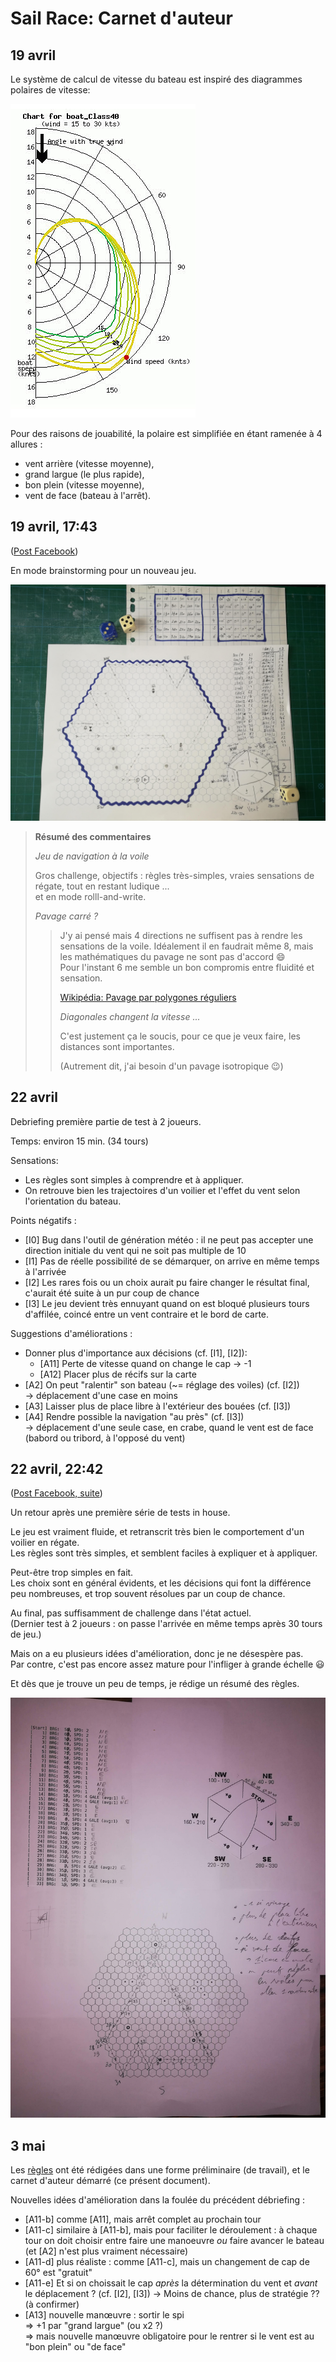 Sail Race: Carnet d'auteur
==========================

19 avril
--------

Le système de calcul de vitesse du bateau est inspiré des diagrammes polaires de vitesse:

![polaire de vitesse](./examples/polar_diagram_class40.jpg "polaire de vitesse")

Pour des raisons de jouabilité, la polaire est simplifiée en étant ramenée à 4 allures :

- vent arrière (vitesse moyenne),
- grand largue (le plus rapide),
- bon plein (vitesse moyenne),
- vent de face (bateau à l'arrêt).

19 avril, 17:43
---------------

([Post Facebook](https://www.facebook.com/photo?fbid=10222257038792570))

En mode brainstorming pour un nouveau jeu.

![First test play](./photos/IMG_20200419_172809.jpg "First test play")

> **Résumé des commentaires**
>
> _Jeu de navigation à la voile_
>
> Gros challenge, objectifs : règles très-simples, vraies sensations de régate, tout en restant ludique ...  
> et en mode rolll-and-write.
>
> _Pavage carré ?_
>
>> J'y ai pensé mais 4 directions ne suffisent pas à rendre les sensations de la voile.
>> Idéalement il en faudrait même 8, mais les mathématiques du pavage ne sont pas d'accord 😄  
>> Pour l'instant 6 me semble un bon compromis entre fluidité et sensation.
>>
>> [Wikipédia: Pavage par polygones réguliers](https://fr.wikipedia.org/wiki/Pavage_par_des_polygones_r%C3%A9guliers)
>>
>> _Diagonales changent la vitesse ..._
>>
>> C'est justement ça le soucis, pour ce que je veux faire, les distances sont importantes.
>>
>> (Autrement dit, j'ai besoin d'un pavage isotropique 😉)

22 avril
--------

Debriefing première partie de test à 2 joueurs.

Temps: environ 15 min. (34 tours)

Sensations:

- Les règles sont simples à comprendre et à appliquer.
- On retrouve bien les trajectoires d'un voilier et l'effet du vent selon l'orientation du bateau.

Points négatifs :

- [I0] Bug dans l'outil de génération météo :
  il ne peut pas accepter une direction initiale du vent qui ne soit pas multiple de 10
- [I1] Pas de réelle possibilité de se démarquer, on arrive en même temps à l'arrivée
- [I2] Les rares fois ou un choix aurait pu faire changer le résultat final,
  c'aurait été suite à un pur coup de chance
- [I3] Le jeu devient très ennuyant quand on est bloqué plusieurs tours d'affilée,
  coincé entre un vent contraire et le bord de carte.

Suggestions d'améliorations :

- Donner plus d'importance aux décisions (cf. [I1], [I2]):
    - [A11] Perte de vitesse quand on change le cap &rarr; -1
    - [A12] Placer plus de récifs sur la carte
- [A2] On peut "ralentir" son bateau (~= réglage des voiles) (cf. [I2])  
  &rarr; déplacement d'une case en moins
- [A3] Laisser plus de place libre à l'extérieur des bouées (cf. [I3])
- [A4] Rendre possible la navigation "au près" (cf. [I3])  
  &rarr; déplacement d'une seule case, en crabe,
  quand le vent est de face (babord ou tribord, à l'opposé du vent)

22 avril, 22:42
---------------

([Post Facebook, suite](https://www.facebook.com/groups/auteursdejeux/?post_id=3237059009661472&comment_id=3244587412241965))

Un retour après une première série de tests in house.

Le jeu est vraiment fluide, et retranscrit très bien le comportement d'un voilier en régate.  
Les règles sont très simples, et semblent faciles à expliquer et à appliquer.

Peut-être trop simples en fait.  
Les choix sont en général évidents, et les décisions qui font la différence peu nombreuses,
et trop souvent résolues par un coup de chance.

Au final, pas suffisamment de challenge dans l'état actuel.  
(Dernier test à 2 joueurs : on passe l'arrivée en même temps après 30 tours de jeu.)

Mais on a eu plusieurs idées d'amélioration, donc je ne désespère pas.  
Par contre, c'est pas encore assez mature pour l'infliger à grande échelle 😃  

Et dès que je trouve un peu de temps, je rédige un résumé des règles.

![Second test play, improvement ideas](./photos/IMG_20200422_224503.jpg "Second test play, improvement ideas")

3 mai
-----

Les [règles](./RULES.md) ont été rédigées dans une forme préliminaire (de travail),
et le carnet d'auteur démarré (ce présent document).

Nouvelles idées d'amélioration dans la foulée du précédent débriefing :

- [A11-b] comme [A11], mais arrêt complet au prochain tour
- [A11-c] similaire à [A11-b], mais pour faciliter le déroulement :
  à chaque tour on doit choisir entre faire une manoeuvre
  _ou_ faire avancer le bateau (et [A2] n'est plus vraiment nécessaire)
- [A11-d] plus réaliste : comme [A11-c], mais un changement de cap de 60° est "gratuit"
- [A11-e] Et si on choissait le cap _après_ la détermination du vent et _avant_ le déplacement ?
  (cf. [I2], [I3]) &rarr; Moins de chance, plus de stratégie ?? (à confirmer)
- [A13] nouvelle manœuvre : sortir le spi  
   &rArr; +1 par "grand largue" (ou x2 ?)  
   &rArr; mais nouvelle manœuvre obligatoire pour le rentrer si le vent est au "bon plein" ou "de face"
